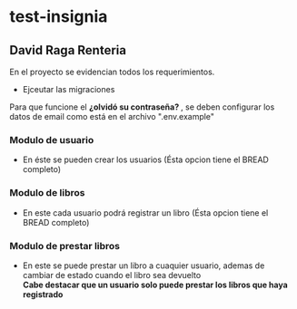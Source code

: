 # test-insignia
## David Raga Renteria

En el proyecto se evidencian todos los requerimientos.

- Ejceutar las migraciones

Para que funcione el <strong> ¿olvidó su contraseña? </strong>, se deben configurar los datos de email como está en el archivo  ".env.example"

### Modulo de usuario
-  En éste se pueden crear los usuarios (Ésta opcion tiene el BREAD completo)

### Modulo de libros
- En este cada usuario podrá registrar un libro (Ésta opcion tiene el BREAD completo)

### Modulo de prestar libros
- En este se puede prestar un libro a cuaquier usuario, ademas de cambiar de estado cuando el libro sea devuelto <br>
<strong> Cabe destacar que un usuario solo puede prestar los libros que haya registrado </strong> 

